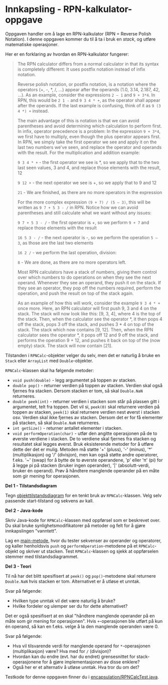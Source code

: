 # Innkapsling - RPN-kalkulator-oppgave

Oppgaven handler om å lage en RPN-kalkulator (RPN = Reverse Polish Notation). I denne oppgaven kommer du til å ta i bruk en *stack*, og utføre matematiske operasjoner.

Her er en forklaring av hvordan en RPN-kalkulator fungerer:

> The RPN calculator differs from a normal calculator in that its syntax is completely different: It uses postfix notation instead of infix notation.
>
> Reverse polish notation, or postfix notation, is a notation where the operators (+, -, \*, /, ...) appear after the operands (1.0, 3.14, 2.187, 42, …). As an example, consider the expressions `2 – 1` and `9 + 3*4`. In RPN, this would be `2 1 -` and `9 3 4 * +`, as the operator shall appear after the operands. If the last example is confusing, think of it as `9 (3 4 *) +` instead.
>
> The main advantage of this is notation is that we can avoid parentheses and avoid determining which calculation to perform first. In infix, operator precedence is a problem: In the expression `9 + 3*4`, we first have to multiply, even though the plus operator appears first. In RPN, we simply take the first operator we see and apply it on the last two numbers we've seen, and replace the operator and operands with the result. For the multiplication and addition example:
>
> `9 3 4 * +` - the first operator we see is *, so we apply that to the two last seen values, 3 and 4, and replace those elements with the result, 12
>
> `9 12 +` - the next operator we see is +, so we apply that to 9 and 12
>
> `21` - We are finished, as there are no more operators in the expression
>
>For the more complex expression `(9 + 7) / (5 – 3)`, this will be written as `9 7 + 5 3 - /` in RPN. Notice how we can avoid parentheses and still calculate what we want without any issues:
>
> `9 7 + 5 3 - /` - the first operator is +, so we perform `9 + 7` and replace those elements with the result
>
> `16 5 3 - /` - the next operator is -, so we perform the operation `5 – 3`, as those are the last two elements
>
> `16 2 /` - we perform the last operation, division:
>
> `8` -  We are done, as there are no more operators left.
>
> Most RPN calculators have a stack of numbers, giving them control over which numbers to do operations on when they see the next operand. Whenever they see an operand, they push it on the stack. If they see an operator, they pop off the numbers required, perform the operation, and push the result on top of the stack again.
>
> As an example of how this will work, consider the example `9 3 4 * +` once more. Here, an RPN calculator will first push 9, 3 and 4 on the stack. The stack will now look like this: [9, 3, 4], where 4 is the top of the stack. Then, when the calculator see the operator *, it then pops 4 off the stack, pops 3 off the stack, and pushes 3 * 4 on top of the stack. The stack which now contains [9, 12]. Then, when the RPN calculator sees the operator *, it pops off 12 and 9 off the stack, and performs the operation 9 + 12, and pushes it back on top of the (now empty) stack. The stack will now contain [21].

Tilstanden i `RPNCalc`-objekter velger du selv, men det er naturlig å bruke en `Stack` eller `ArrayList` med `Double`-objekter.

`RPNCalc`-klassen skal ha følgende metoder:

- `void push(double)` - legg argumentet på toppen av stacken.
- `double pop()` - returner verdien på toppen av stacken. Verdien skal også fjernes fra stacken. Dersom stacken er tom, så skal `Double.NaN` returneres.
- `double peek(int)` - returner verdien i stacken som står på plassen gitt i argumentet, telt fra toppen. Det vil si, `peek(0)` skal returnere verdien på toppen av stacken, `peek(1)` skal returnere verdien nest øverst i stacken osv. Verdien skal ikke fjernes av stacken. Dersom det er for få elementer på stacken, så skal `Double.NaN` returneres.
- `int getSize()` - returner antallet elementer i stacken.
- `void performOperation(char)` - utfør den angitte operasjonen på de to øverste verdiene i stacken. De to verdiene skal fjernes fra stacken og resultatet skal legges øverst. Bruk eksisterende metoder for å utføre dette der det er mulig. Metoden må støtte '+' (pluss), '-' (minus), '*' (multiplikasjon) og '/' (divisjon), men kan også støtte andre operatorer, f.eks. '~' (swap) for å bytte de to øverste operandene, 'p' eller 'π' (pi) for å legge pi på stacken (bruker ingen operander), '|' (absolutt-verdi, bruker én operand). Prøv å håndtere manglende operander på en måte som gir mening for operasjonen.

__Del 1 - Tilstandsdiagram__

Tegn [objekttilstandsdiagram](https://www.ntnu.no/wiki/display/tdt4100/Objekttilstandsdiagrammer) for en tenkt bruk av `RPNCalc`-klassen. Velg selv passende start-tilstand og sekvens av kall.

__Del 2 - Java-kode__

Skriv Java-kode for `RPNCalc`-klassen med oppførsel som er beskrevet over. Du skal bruke synlighetsmodifikatorer på metoder og felt for å gjøre innkapslingen "vanntett".

Lag en [main-metode](https://www.ntnu.no/wiki/display/tdt4100/Main-metoden), hvor du tester sekvenser av operander og operatorer, og kaller henholdsvis `push` og `performOperation`-metodene på et `RPNCalc`-objekt og skriver ut stacken. Test `RPNCalc`-klassen og sjekk at oppførselen stemmer med tilstandsdiagrammet.

__Del 3 - Teori__

Til nå har det blitt spesifisert at `peek()` og `pop()`-metodene skal returnere `Double.NaN` hvis stacken er tom. Alternativet er å utløse et unntak.

Svar på følgende:

- Hvilken type unntak vil det være naturlig å bruke?
- Hvilke fordeler og ulemper ser du for dette alternativet?

Det er også spesifisert at en skal "håndtere manglende operander på en måte som gir mening for operasjonen". Hvis `+`-operasjonen ble utført på kun én operand, så kan en f.eks. velge å la den manglende operanden være 0.

Svar på følgende:

- Hva vil tilsvarende verdi for manglende operand for `*`-operasjonen (multiplikasjon) være? Hva med for `/` (divisjon)?
- Hvordan kan du endre (evt. har du endret) grensesnittet for stack-operasjonene for å gjøre implementasjonen av disse enklere?
- Også her er et alternativ å utløse unntak. Hva tror du om det?

Testkode for denne oppgaven finner du i [encapsulation/RPNCalcTest.java](../../src/test/java/encapsulation/RPNCalcTest.java).
